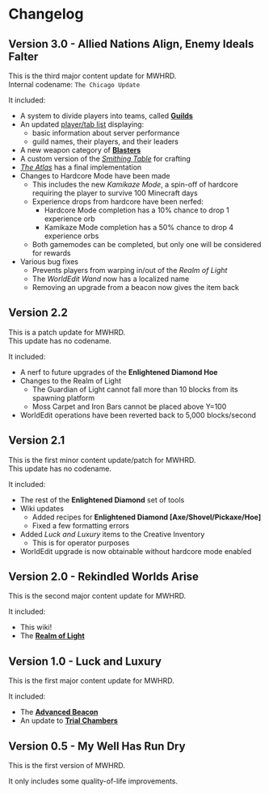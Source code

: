 # Changelog

## Version 3.0 - Allied Nations Align, Enemy Ideals Falter

This is the third major content update for MWHRD.\
Internal codename: `The Chicago Update`

It included:

- A system to divide players into teams, called [**Guilds**](features#guilds)
- An updated [player/tab list](features#player-list) displaying:
  - basic information about server performance
  - guild names, their players, and their leaders
- A new weapon category of [**Blasters**](features#blasters)
- A custom version of the [*Smithing Table*](features#custom-smithing) for crafting
- [*The Atlas*](features#the-atlas) has a final implementation
- Changes to Hardcore Mode have been made
  - This includes the new *Kamikaze Mode*, a spin-off of hardcore requiring the player to survive 100 Minecraft days
  - Experience drops from hardcore have been nerfed:
    - Hardcore Mode completion has a 10% chance to drop 1 experience orb
    - Kamikaze Mode completion has a 50% chance to drop 4 experience orbs
  - Both gamemodes can be completed, but only one will be considered for rewards
- Various bug fixes
  - Prevents players from warping in/out of the *Realm of Light*
  - The *WorldEdit Wand* now has a localized name
  - Removing an upgrade from a beacon now gives the item back

## Version 2.2

This is a patch update for MWHRD.\
This update has no codename.

It included:

- A nerf to future upgrades of the **Enlightened Diamond Hoe**
- Changes to the Realm of Light
  - The Guardian of Light cannot fall more than 10 blocks from its spawning platform
  - Moss Carpet and Iron Bars cannot be placed above Y=100
- WorldEdit operations have been reverted back to 5,000 blocks/second

## Version 2.1

This is the first minor content update/patch for MWHRD.\
This update has no codename.

It included:

- The rest of the **Enlightened Diamond** set of tools
- Wiki updates
  - Added recipes for **Enlightened Diamond [Axe/Shovel/Pickaxe/Hoe]**
  - Fixed a few formatting errors
- Added *Luck and Luxury* items to the Creative Inventory
  - This is for operator purposes
- WorldEdit upgrade is now obtainable without hardcore mode enabled

## Version 2.0 - Rekindled Worlds Arise

This is the second major content update for MWHRD.

It included:

- This wiki!
- The [**Realm of Light**](features#realm-of-light)

## Version 1.0 - Luck and Luxury

This is the first major content update for MWHRD.

It included:

- The [**Advanced Beacon**](features#beacons)
- An update to [**Trial Chambers**](features#trial-chambers)

## Version 0.5 - My Well Has Run Dry

This is the first version of MWHRD.

It only includes some quality-of-life improvements.
